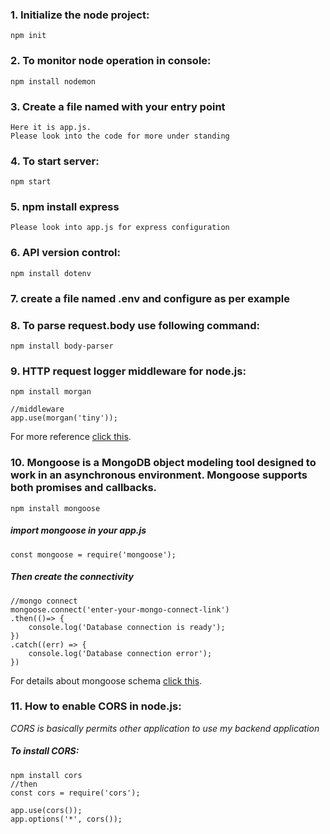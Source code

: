 ### 1. Initialize the node project:
    npm init
### 2. To monitor node operation in console:
    npm install nodemon
### 3. Create a file named with your entry point
    Here it is app.js. 
    Please look into the code for more under standing
### 4. To start server: 
    npm start
### 5. npm install express 
    Please look into app.js for express configuration
### 6. API version control: 
    npm install dotenv
### 7. create a file named .env and configure as per example

### 8. To parse request.body use following command:
    npm install body-parser
### 9. HTTP request logger middleware for node.js:
    npm install morgan

    //middleware
    app.use(morgan('tiny'));

For more reference [click this](https://www.npmjs.com/package/morgan).

### 10. Mongoose is a MongoDB object modeling tool designed to work in an asynchronous environment. Mongoose supports both promises and callbacks.
    npm install mongoose
##### import mongoose in your app.js
    const mongoose = require('mongoose');
##### Then create the connectivity
    //mongo connect
    mongoose.connect('enter-your-mongo-connect-link')
    .then(()=> {
        console.log('Database connection is ready');
    })
    .catch((err) => {
        console.log('Database connection error');
    })

For details about mongoose schema [click this](https://mongoosejs.com/docs/guide.html).

### 11. How to enable CORS in node.js: 
*CORS is basically permits other application to use my backend application*
##### To install CORS:
    npm install cors
    //then 
    const cors = require('cors');

    app.use(cors());
    app.options('*', cors());

